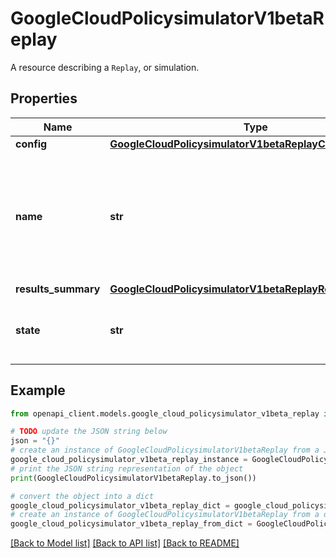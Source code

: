 # GoogleCloudPolicysimulatorV1betaReplay

A resource describing a `Replay`, or simulation.

## Properties

Name | Type | Description | Notes
------------ | ------------- | ------------- | -------------
**config** | [**GoogleCloudPolicysimulatorV1betaReplayConfig**](GoogleCloudPolicysimulatorV1betaReplayConfig.md) |  | [optional] 
**name** | **str** | Output only. The resource name of the &#x60;Replay&#x60;, which has the following format: &#x60;{projects|folders|organizations}/{resource-id}/locations/global/replays/{replay-id}&#x60;, where &#x60;{resource-id}&#x60; is the ID of the project, folder, or organization that owns the Replay. Example: &#x60;projects/my-example-project/locations/global/replays/506a5f7f-38ce-4d7d-8e03-479ce1833c36&#x60; | [optional] [readonly] 
**results_summary** | [**GoogleCloudPolicysimulatorV1betaReplayResultsSummary**](GoogleCloudPolicysimulatorV1betaReplayResultsSummary.md) |  | [optional] 
**state** | **str** | Output only. The current state of the &#x60;Replay&#x60;. | [optional] [readonly] 

## Example

```python
from openapi_client.models.google_cloud_policysimulator_v1beta_replay import GoogleCloudPolicysimulatorV1betaReplay

# TODO update the JSON string below
json = "{}"
# create an instance of GoogleCloudPolicysimulatorV1betaReplay from a JSON string
google_cloud_policysimulator_v1beta_replay_instance = GoogleCloudPolicysimulatorV1betaReplay.from_json(json)
# print the JSON string representation of the object
print(GoogleCloudPolicysimulatorV1betaReplay.to_json())

# convert the object into a dict
google_cloud_policysimulator_v1beta_replay_dict = google_cloud_policysimulator_v1beta_replay_instance.to_dict()
# create an instance of GoogleCloudPolicysimulatorV1betaReplay from a dict
google_cloud_policysimulator_v1beta_replay_from_dict = GoogleCloudPolicysimulatorV1betaReplay.from_dict(google_cloud_policysimulator_v1beta_replay_dict)
```
[[Back to Model list]](../README.md#documentation-for-models) [[Back to API list]](../README.md#documentation-for-api-endpoints) [[Back to README]](../README.md)


